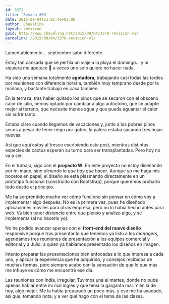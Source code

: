 ```yaml
---
id: 3372
title: 'Semana #93'
date: 2015-09-04T21:02:46+02:00
author: Chavalina
layout: revision
guid: http://www.chavalina.net/2015/09/04/3370-revision-v1/
permalink: /2015/09/04/3370-revision-v1/
---
```

Lamentablemente… septiembre sabe diferente.

Estoy tan cansada que se perfila un viaje a la playa el domingo… y ni siquiera me apetece 🙁 a veces uno solo quiere no hacer nada.

Ha sido una semana totalmente **agotadora**, trabajando casi todas las tardes por reuniones con diferencia horaria, también muy temprano desde por la mañana, y bastante trabajo en casa también.

En la terraza, tras haber quitado los pinos que se secaron con el obsceno calor de julio, hemos optado por cambiar a algo autóctono, que se adapte mejor al terreno, que necesite menos agua y que pueda aguantar el calor sin sufrir tanto.

Estaba claro cuando llegamos de vacaciones y, junto a los pobres pinos secos a pesar de tener riego por goteo, la palera estaba sacando tres hojas nuevas.

Así que aquí estoy al fresco escribiendo este post, mientras distintas especies de cactus esperan su turno para ser transplantadas. Pero hoy no va a ser.

En el trabajo, sigo con el **proyecto W**. En este proyecto no estoy diseñando por mi mano, sino _diciendo lo que hay que hacer_. Aunque yo me haga mis bocetos en papel, el diseño se está plasmando directamente en un prototipo funcional (construido con Bootstrap), porque queremos probarlo todo desde el principio.

Me ha sorprendido mucho ver cómo funciono sin pensar en cómo voy a implementar algo después. No es la primera vez, pues he diseñado aplicaciones móviles para otras empresa, pero no lo había hecho antes para web. Va bien tener _distancia_ entre que pienso y analizo algo, y se implementa (al no hacerlo yo).

No he podido avanzar apenas con el **front-end del nuevo diseño** responsive porque tras presentar lo que tenemos ya listo a los _managers_, agendamos tres reuniones de presentación a los equipos comercial y editorial y a Julio, a quien ya habíamos presentado los diseños en imagen.

Intento preparar las presentaciones bien enfocadas a lo que interesa a cada uno, y aplicar la experiencia que he adquirido, y consejos recibidos de muchas formas, pero siempre acabo con la sensación de que lo que más me influye es cómo me encuentre ese día.

Las reuniones con India, irregular. Tuvimos una el martes, donde no pude apenas hablar entre mi mal inglés y que tenía la garganta mal. Y en la de hoy, algo mejor. Me la había preparado un poco más, y eso me ha ayudado, así que, tomando nota, y a ver qué hago con el tema de las clases.